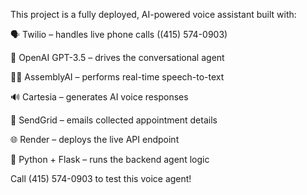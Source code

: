This project is a fully deployed, AI-powered voice assistant built with:

🗣️ Twilio – handles live phone calls ((415) 574-0903)

🧠 OpenAI GPT-3.5 – drives the conversational agent

🧏‍♂️ AssemblyAI – performs real-time speech-to-text

🔊 Cartesia – generates AI voice responses

📧 SendGrid – emails collected appointment details

🌐 Render – deploys the live API endpoint

🐍 Python + Flask – runs the backend agent logic

Call (415) 574-0903 to test this voice agent!
